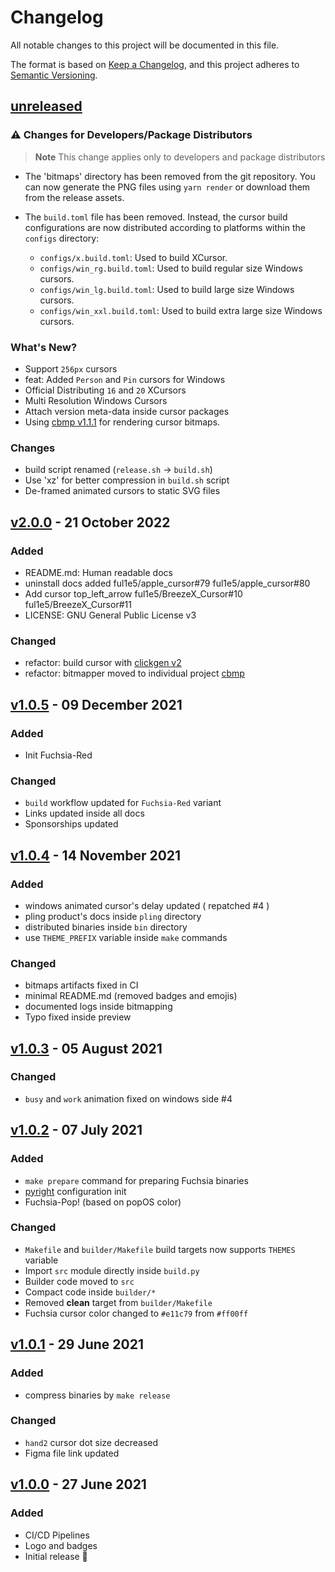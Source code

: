 # Changelog

All notable changes to this project will be documented in this file.

The format is based on [Keep a Changelog](https://keepachangelog.com/en/1.0.0/),
and this project adheres to [Semantic Versioning](https://semver.org/spec/v2.0.0.html).

## [unreleased]

### :warning: Changes for Developers/Package Distributors

> **Note**
> This change applies only to developers and package distributors

-   The 'bitmaps' directory has been removed from the git repository. You can now generate the PNG files using `yarn render` or download them from the release assets.

-   The `build.toml` file has been removed. Instead, the cursor build configurations are now distributed according to platforms within the `configs` directory:
    -   `configs/x.build.toml`: Used to build XCursor.
    -   `configs/win_rg.build.toml`: Used to build regular size Windows cursors.
    -   `configs/win_lg.build.toml`: Used to build large size Windows cursors.
    -   `configs/win_xxl.build.toml`: Used to build extra large size Windows cursors.

### What's New?

-   Support `256px` cursors
-   feat: Added `Person` and `Pin` cursors for Windows
-   Official Distributing `16` and `20` XCursors
-   Multi Resolution Windows Cursors
-   Attach version meta-data inside cursor packages
-   Using [cbmp v1.1.1](https://github.com/ful1e5/cbmp/tree/v1.1.1) for rendering cursor bitmaps.

### Changes

-   build script renamed (`release.sh` -> `build.sh`)
-   Use 'xz' for better compression in `build.sh` script
-   De-framed animated cursors to static SVG files

## [v2.0.0] - 21 October 2022

### Added

-   README.md: Human readable docs
-   uninstall docs added ful1e5/apple_cursor#79 ful1e5/apple_cursor#80
-   Add cursor top_left_arrow ful1e5/BreezeX_Cursor#10 ful1e5/BreezeX_Cursor#11
-   LICENSE: GNU General Public License v3

### Changed

-   refactor: build cursor with [clickgen v2](https://github.com/ful1e5/clickgen)
-   refactor: bitmapper moved to individual project [cbmp](https://github.com/ful1e5/cbmp)

## [v1.0.5] - 09 December 2021

### Added

-   Init Fuchsia-Red

### Changed

-   `build` workflow updated for `Fuchsia-Red` variant
-   Links updated inside all docs
-   Sponsorships updated

## [v1.0.4] - 14 November 2021

### Added

-   windows animated cursor's delay updated ( repatched #4 )
-   pling product's docs inside `pling` directory
-   distributed binaries inside `bin` directory
-   use `THEME_PREFIX` variable inside `make` commands

### Changed

-   bitmaps artifacts fixed in CI
-   minimal README.md (removed badges and emojis)
-   documented logs inside bitmapping
-   Typo fixed inside preview

## [v1.0.3] - 05 August 2021

### Changed

-   `busy` and `work` animation fixed on windows side #4

## [v1.0.2] - 07 July 2021

### Added

-   `make prepare` command for preparing Fuchsia binaries
-   [pyright](https://github.com/microsoft/pyright/blob/main/docs/configuration.md) configuration init
-   Fuchsia-Pop! (based on popOS color)

### Changed

-   `Makefile` and `builder/Makefile` build targets now supports `THEMES` variable
-   Import `src` module directly inside `build.py`
-   Builder code moved to `src`
-   Compact code inside `builder/*`
-   Removed **clean** target from `builder/Makefile`
-   Fuchsia cursor color changed to `#e11c79` from `#ff00ff`

## [v1.0.1] - 29 June 2021

### Added

-   compress binaries by `make release`

### Changed

-   `hand2` cursor dot size decreased
-   Figma file link updated

## [v1.0.0] - 27 June 2021

### Added

-   CI/CD Pipelines
-   Logo and badges
-   Initial release 🎊

[unreleased]: https://github.com/ful1e5/fuchsia-cursor/compare/v2.0.0...main
[v2.0.0]: https://github.com/ful1e5/fuchsia-cursor/compare/v1.0.5...v2.0.0
[v1.0.5]: https://github.com/ful1e5/fuchsia-cursor/compare/v1.0.4...v1.0.5
[v1.0.4]: https://github.com/ful1e5/fuchsia-cursor/compare/v1.0.3...v1.0.4
[v1.0.3]: https://github.com/ful1e5/fuchsia-cursor/compare/v1.0.2...v1.0.3
[v1.0.2]: https://github.com/ful1e5/fuchsia-cursor/compare/v1.0.1...v1.0.2
[v1.0.1]: https://github.com/ful1e5/fuchsia-cursor/compare/v1.0.0...v1.0.1
[v1.0.0]: https://github.com/ful1e5/fuchsia-cursor/tree/v1.0.0
